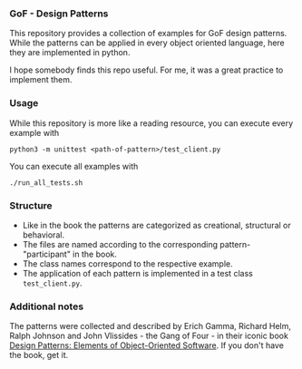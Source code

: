 ### GoF - Design Patterns 
This repository provides a collection of examples for GoF design patterns. While the patterns can be applied in every 
object oriented language, here they are implemented in python. 

I hope somebody finds this repo useful. For me, it was a great practice to implement them.

### Usage
While this repository is more like a reading resource, you can execute every example with 
```
python3 -m unittest <path-of-pattern>/test_client.py
```
You can execute all examples with 
```
./run_all_tests.sh
```

### Structure
- Like in the book the patterns are categorized as creational, structural or behavioral. 
- The files are named according to the corresponding pattern-"participant" in the book.
- The class names correspond to the respective example.
- The application of each pattern is implemented in a test class `test_client.py`. 

### Additional notes
The patterns were collected and described by Erich Gamma, Richard Helm, 
Ralph Johnson and John Vlissides - the Gang of Four - in their iconic book [Design Patterns: Elements of Object-Oriented Software](). 
If you don't have the book, get it. 

